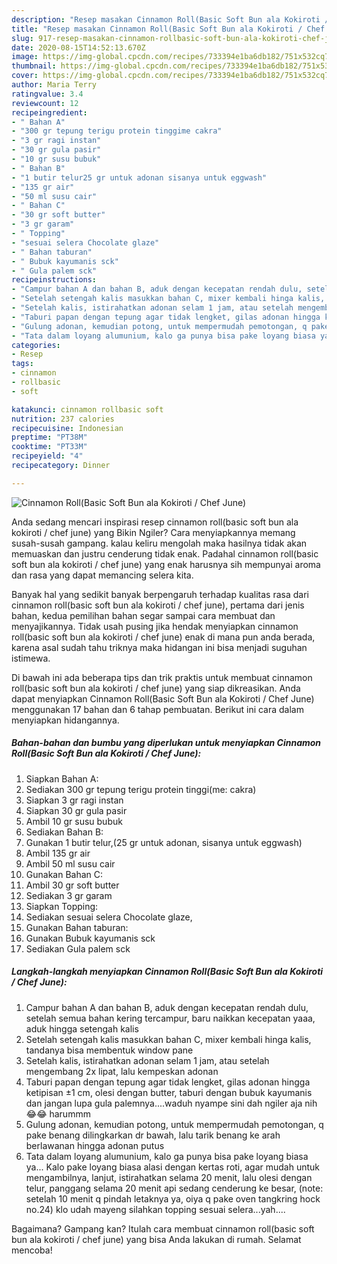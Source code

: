 ```yaml
---
description: "Resep masakan Cinnamon Roll(Basic Soft Bun ala Kokiroti / Chef June) | Resep Bumbu Cinnamon Roll(Basic Soft Bun ala Kokiroti / Chef June) Yang Enak Dan Mudah"
title: "Resep masakan Cinnamon Roll(Basic Soft Bun ala Kokiroti / Chef June) | Resep Bumbu Cinnamon Roll(Basic Soft Bun ala Kokiroti / Chef June) Yang Enak Dan Mudah"
slug: 917-resep-masakan-cinnamon-rollbasic-soft-bun-ala-kokiroti-chef-june-resep-bumbu-cinnamon-rollbasic-soft-bun-ala-kokiroti-chef-june-yang-enak-dan-mudah
date: 2020-08-15T14:52:13.670Z
image: https://img-global.cpcdn.com/recipes/733394e1ba6db182/751x532cq70/cinnamon-rollbasic-soft-bun-ala-kokiroti-chef-june-foto-resep-utama.jpg
thumbnail: https://img-global.cpcdn.com/recipes/733394e1ba6db182/751x532cq70/cinnamon-rollbasic-soft-bun-ala-kokiroti-chef-june-foto-resep-utama.jpg
cover: https://img-global.cpcdn.com/recipes/733394e1ba6db182/751x532cq70/cinnamon-rollbasic-soft-bun-ala-kokiroti-chef-june-foto-resep-utama.jpg
author: Maria Terry
ratingvalue: 3.4
reviewcount: 12
recipeingredient:
- " Bahan A"
- "300 gr tepung terigu protein tinggime cakra"
- "3 gr ragi instan"
- "30 gr gula pasir"
- "10 gr susu bubuk"
- " Bahan B"
- "1 butir telur25 gr untuk adonan sisanya untuk eggwash"
- "135 gr air"
- "50 ml susu cair"
- " Bahan C"
- "30 gr soft butter"
- "3 gr garam"
- " Topping"
- "sesuai selera Chocolate glaze"
- " Bahan taburan"
- " Bubuk kayumanis sck"
- " Gula palem sck"
recipeinstructions:
- "Campur bahan A dan bahan B, aduk dengan kecepatan rendah dulu, setelah semua bahan kering tercampur, baru naikkan kecepatan yaaa, aduk hingga setengah kalis"
- "Setelah setengah kalis masukkan bahan C, mixer kembali hinga kalis, tandanya bisa membentuk window pane"
- "Setelah kalis, istirahatkan adonan selam 1 jam, atau setelah mengembang 2x lipat, lalu kempeskan adonan"
- "Taburi papan dengan tepung agar tidak lengket, gilas adonan hingga ketipisan ±1 cm, olesi dengan butter, taburi dengan bubuk kayumanis dan jangan lupa gula palemnya....waduh nyampe sini dah ngiler aja nih😂😂 harummm"
- "Gulung adonan, kemudian potong, untuk mempermudah pemotongan, q pake benang dilingkarkan dr bawah, lalu tarik benang ke arah berlawanan hingga adonan putus"
- "Tata dalam loyang alumunium, kalo ga punya bisa pake loyang biasa ya... Kalo pake loyang biasa alasi dengan kertas roti, agar mudah untuk mengambilnya, lanjut, istirahatkan selama 20 menit, lalu olesi dengan telur, panggang selama 20 menit api sedang cenderung ke besar, (note: setelah 10 menit q pindah letaknya ya, oiya q pake oven tangkring hock no.24) klo udah mayeng silahkan topping sesuai selera...yah...."
categories:
- Resep
tags:
- cinnamon
- rollbasic
- soft

katakunci: cinnamon rollbasic soft 
nutrition: 237 calories
recipecuisine: Indonesian
preptime: "PT38M"
cooktime: "PT33M"
recipeyield: "4"
recipecategory: Dinner

---
```



![Cinnamon Roll(Basic Soft Bun ala Kokiroti / Chef June)](https://img-global.cpcdn.com/recipes/733394e1ba6db182/751x532cq70/cinnamon-rollbasic-soft-bun-ala-kokiroti-chef-june-foto-resep-utama.jpg)

Anda sedang mencari inspirasi resep cinnamon roll(basic soft bun ala kokiroti / chef june) yang Bikin Ngiler? Cara menyiapkannya memang susah-susah gampang. kalau keliru mengolah maka hasilnya tidak akan memuaskan dan justru cenderung tidak enak. Padahal cinnamon roll(basic soft bun ala kokiroti / chef june) yang enak harusnya sih mempunyai aroma dan rasa yang dapat memancing selera kita.



Banyak hal yang sedikit banyak berpengaruh terhadap kualitas rasa dari cinnamon roll(basic soft bun ala kokiroti / chef june), pertama dari jenis bahan, kedua pemilihan bahan segar sampai cara membuat dan menyajikannya. Tidak usah pusing jika hendak menyiapkan cinnamon roll(basic soft bun ala kokiroti / chef june) enak di mana pun anda berada, karena asal sudah tahu triknya maka hidangan ini bisa menjadi suguhan istimewa.


Di bawah ini ada beberapa tips dan trik praktis untuk membuat cinnamon roll(basic soft bun ala kokiroti / chef june) yang siap dikreasikan. Anda dapat menyiapkan Cinnamon Roll(Basic Soft Bun ala Kokiroti / Chef June) menggunakan 17 bahan dan 6 tahap pembuatan. Berikut ini cara dalam menyiapkan hidangannya.

<!--inarticleads1-->

##### Bahan-bahan dan bumbu yang diperlukan untuk menyiapkan Cinnamon Roll(Basic Soft Bun ala Kokiroti / Chef June):

1. Siapkan  Bahan A:
1. Sediakan 300 gr tepung terigu protein tinggi(me: cakra)
1. Siapkan 3 gr ragi instan
1. Siapkan 30 gr gula pasir
1. Ambil 10 gr susu bubuk
1. Sediakan  Bahan B:
1. Gunakan 1 butir telur,(25 gr untuk adonan, sisanya untuk eggwash)
1. Ambil 135 gr air
1. Ambil 50 ml susu cair
1. Gunakan  Bahan C:
1. Ambil 30 gr soft butter
1. Sediakan 3 gr garam
1. Siapkan  Topping:
1. Sediakan sesuai selera Chocolate glaze,
1. Gunakan  Bahan taburan:
1. Gunakan  Bubuk kayumanis sck
1. Sediakan  Gula palem sck




<!--inarticleads2-->

##### Langkah-langkah menyiapkan Cinnamon Roll(Basic Soft Bun ala Kokiroti / Chef June):

1. Campur bahan A dan bahan B, aduk dengan kecepatan rendah dulu, setelah semua bahan kering tercampur, baru naikkan kecepatan yaaa, aduk hingga setengah kalis
1. Setelah setengah kalis masukkan bahan C, mixer kembali hinga kalis, tandanya bisa membentuk window pane
1. Setelah kalis, istirahatkan adonan selam 1 jam, atau setelah mengembang 2x lipat, lalu kempeskan adonan
1. Taburi papan dengan tepung agar tidak lengket, gilas adonan hingga ketipisan ±1 cm, olesi dengan butter, taburi dengan bubuk kayumanis dan jangan lupa gula palemnya....waduh nyampe sini dah ngiler aja nih😂😂 harummm
1. Gulung adonan, kemudian potong, untuk mempermudah pemotongan, q pake benang dilingkarkan dr bawah, lalu tarik benang ke arah berlawanan hingga adonan putus
1. Tata dalam loyang alumunium, kalo ga punya bisa pake loyang biasa ya... Kalo pake loyang biasa alasi dengan kertas roti, agar mudah untuk mengambilnya, lanjut, istirahatkan selama 20 menit, lalu olesi dengan telur, panggang selama 20 menit api sedang cenderung ke besar, (note: setelah 10 menit q pindah letaknya ya, oiya q pake oven tangkring hock no.24) klo udah mayeng silahkan topping sesuai selera...yah....




Bagaimana? Gampang kan? Itulah cara membuat cinnamon roll(basic soft bun ala kokiroti / chef june) yang bisa Anda lakukan di rumah. Selamat mencoba!
